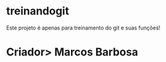 # treinandogit
Este projeto é apenas para treinamento do git e suas funções!
# Criador> Marcos Barbosa

